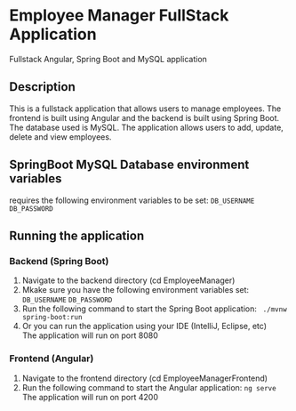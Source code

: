 # Employee Manager FullStack Application
 Fullstack Angular, Spring Boot and MySQL application

## Description
This is a fullstack application that allows users to manage employees. The frontend is built using Angular and the backend is built using Spring Boot. The database used is MySQL. The application allows users to add, update, delete and view employees.

## SpringBoot MySQL Database environment variables
requires the following environment variables to be set:
```DB_USERNAME```
```DB_PASSWORD```

## Running the application
### Backend (Spring Boot)
1. Navigate to the backend directory (cd EmployeeManager)
2. Mkake sure you have the following environment variables set:
```DB_USERNAME```
```DB_PASSWORD```
3. Run the following command to start the Spring Boot application:
``` ./mvnw spring-boot:run```
4. Or you can run the application using your IDE (IntelliJ, Eclipse, etc)\
The application will run on port 8080

### Frontend (Angular)
1. Navigate to the frontend directory (cd EmployeeManagerFrontend)
2. Run the following command to start the Angular application:
```ng serve```\
The application will run on port 4200